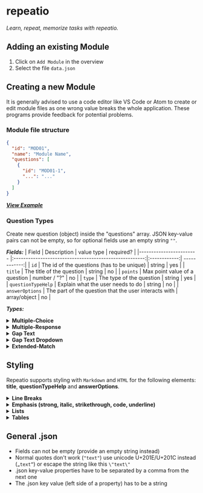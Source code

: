 # repeatio

_Learn, repeat, memorize tasks with repeatio._

## Adding an existing Module

1. Click on ```Add Module``` in the overview
2. Select the file ```data.json```

## Creating a new Module

It is generally advised to use a code editor like VS Code or Atom to create or edit module files as one wrong value breaks the whole application.
These programs provide feedback for potential problems.

### Module file structure

```json
{
  "id": "MOD01",
  "name": "Module Name",
  "questions": [
    {
      "id": "MOD01-1",
      "...": "..."
    }
  ]
}
```

**_[View Example](/public/data.json)_**

### Question Types

Create new question (object) inside the "questions" array.
JSON key-value pairs can not be empty, so for optional fields use an empty string `""`.

**_Fields:_**
| Field                   |                   Description                          | value type   |  required?   |
|------------------------ |:------------------------------------------------------:|:------------:| ------------:|
| ```id```                |  The id of the questions (has to be unique)            | string       |      yes     |
| ```title```             |  The title of the question                             | string       |      no      |
| ```points```            |  Max point value of a question                         | number / "?" |      no      |
| ```type```              |  The type of the question                              | string       |      yes     |
| ```questionTypeHelp```  |  Explain what the user needs to do                     | string       |      no      |
| ```answerOptions```     |  The part of the question that the user interacts with | array/object |      no      |

**_Types:_**

<details>
  <summary><b>Multiple-Choice</b></summary>

  <p>Multiple-Choice questions have <b>exactly one</b> correct answer and are characterized by a circle in front of each option.<p>

  <i><b>.json:</b></i>

  ```json
  {
    "id": "MOD01-1",
    "title": "This question is of the type Multiple-Choice. Exactly _**one**_ correct answer must be selected. A circle in front of each option can help to identify this kind of question. How many options can be correct?",
    "points": 5,
    "type": "multiple-choice",
    "questionTypeHelp": "Please choose the correct answer.",
    "answerOptions": [
      {
        "id": "option-0",
        "text": "All options can be correct",
        "isCorrect": false
      },
      {
        "id": "option-1",
        "text": "One or more options can be correct",
        "isCorrect": false
      },
      {
        "id": "option-2",
        "text": "No option can be correct",
        "isCorrect": false
      },
      {
        "id": "option-3",
        "text": "Exactly one option can be correct",
        "isCorrect": true
      }
    ]
  }
  ```

</details>

<details>
  <summary><b>Multiple-Response</b></summary>

  <p>Multiple-Response questions can have <b>multiple</b> correct answers and are characterized by a square in front of each option.<p>

  <b><i>.json:</i></b>

  ```json
  {
    "id": "MOD01-2",
    "title": "Multiple Response questions have _**at least one**_ correct answer. This type of question is represented by a square in front of each option. <br /> Please note that _**all**_ correct options must be selected, otherwise there will be no points awarded.<br /> How many options can be correct?",
    "points": 5,
    "type": "multiple-response",
    "questionTypeHelp": "Please choose the correct answer(s).",
    "answerOptions": [
      {
        "id": "option-0",
        "text": "All options can be correct",
        "isCorrect": true
      },
      {
        "id": "option-1",
        "text": "One or more options can be correct",
        "isCorrect": true
      },
      {
        "id": "option-2",
        "text": "No option can be correct",
        "isCorrect": false
      },
      {
        "id": "option-3",
        "text": "One option can be correct",
        "isCorrect": true
      },
      {
        "id": "option-4",
        "text": "This question type is identical with Multiple-Choice questions",
        "isCorrect": false
      },
      {
        "id": "option-5",
        "text": "Half points can be awarded if 50% of the options are correct",
        "isCorrect": false
      }
    ]
  }
  ```

</details>

<details>
  <summary><b>Gap Text</b></summary>

  <p>Gap Text questions require the user to fill in the missing words. A gap is created by a square bracket.<p>

  <b><i>.json:</i></b>

  ```json
  {
    "id": "MOD-3",
    "title": "This is a question of the type gap text. Each gap has to be filled with the correct word.<br /> Please note that spelling mistakes are _**not tolerated**_ but partial points are awarded for a correct gap.<br /> If different words are correct for one gap, you only need to input one but the correction will show all separated by a semicolon (;). The following text has three gaps that have to be filled.",
    "points": 5,
    "type": "gap-text",
    "questionTypeHelp": "Fill in the blanks.",
    "answerOptions": {
      "text": "A gap text question can have multiple []. A [] separates the correct words for one gap. When answering a question the user has to use the correct spelling because spelling mistakes are [] tolerated.",
      "correctGapValues": [
        [
          "gaps"
        ],
        [
          "semicolon",
          ";"
        ],
        [
          "not"
        ]
      ]
    }
  }
  ```

</details>

<details>
  <summary><b>Gap Text Dropdown</b></summary>

  <p>The question type Gap Text Dropdown requires the user to select the correct answer for a gap from a dropdown list. A gap is created by a square bracket.<p>

  <b><i>.json:</i></b>

  ```json
  {
    "id": "MOD01-4",
    "title": "This is a question of the type gap text with preselected values for each gap. Each gap is rated independently, meaning that part points are possible. Choose the correct values for each gap in the following text.",
    "points": 5,
    "type": "gap-text-dropdown",
    "questionTypeHelp": "Fill in the blanks with the **correct** Values!",
    "answerOptions": {
      "text": "Possible values for each gap can be selected from a []-list. If the user answers 50% of the gaps correctly, he will be awarded [] of the points.",
      "dropdowns": [
        {
          "id": "select-0",
          "options": [
            "Dropdown",
            "Pickup",
            "empty"
          ],
          "correct": "Dropdown"
        },
        {
          "id": "select-1",
          "options": [
            "0%",
            "25%",
            "50%",
            "75%",
            "100%"
          ],
          "correct": "50%"
        }
      ]
    }
  }
  ```

</details>

<details>
  <summary><b>Extended-Match</b></summary>

  <p>Connect the dots with the extended-match question type.<p>

  <b><i>.json:</i></b>

  ```json
  {
    "id": "MOD01-5",
    "title": "This is a question of the type Extended Match. The values of the left side have to be connected to the values of the right side but not all values have to be connected. A value can be selected by clicking on the circle. Dragging is currently not supported.<br /> Please note that _**all**_ correct options must be connected, otherwise there will be no points awarded. Please connect the following values.",
    "points": 5,
    "type": "extended-match",
    "questionTypeHelp": "Connect the dots.",
    "answerOptions": {
      "leftSide": [
        {
          "id": "left-0",
          "text": "Hello"
        },
        {
          "id": "left-1",
          "text": "7+4"
        }
      ],
      "rightSide": [
        {
          "id": "right-0",
          "text": "World"
        },
        {
          "id": "right-1",
          "text": "20"
        },
        {
          "id": "right-2",
          "text": "11"
        }
      ],
      "correctMatches": [
        {
          "left": "left-0",
          "right": "right-0"
        },
        {
          "left": "left-1",
          "right": "right-2"
        }
      ]
    }
  }
  ```

</details>

## Styling

Repeatio supports styling with `Markdown` and `HTML` for the following elements: **title**, **questionTypeHelp** and **answerOptions**.

<details>
  <summary><b>Line Breaks</b></summary>
  
  <p>Line breaks are significantly easier to use in html.</p>

  <table>
    <tr>
      <th>Type</th>
      <th>Markdown</th>
      <th>HTML</th>
      <th>Result</th>
    </tr>
    <tr>
      <td>Single line break</td>
      <td>Top Text <code>\n\n</code> New line</td>
      <td>Top Text <code>&lt;br /&gt;</code> New line</td>
      <td>Top Text <br />New line</td>
    </tr>
    <tr>
      <td>Multiple line break</td>
      <td>This text is broken into <code>\n\n &ampnbsp;&ampnbsp; \n\n</code> multiple lines </td>
      <td>This text is broken into <code>&lt;br /&gt;</code><code>&lt;br /&gt;</code>multiple lines</td>
      <td>This text is broken into <br /> <br /> multiple lines</td>
    </tr>
  </table>
</details>

<details>
  <summary><b>Emphasis (strong, italic, strikethrough, code, underline)</b></summary>

  <table>
    <tr>
      <th>Type</th>
      <th>Markdown</th>
      <th>HTML</th>
      <th>Result</th>
    </tr>
    <tr>
      <td>strong</td>
      <td><code>**text**</code></td>
      <td><code>&lt;b&gt;text&lt;/b&gt;</code></td>
      <td><b>text</b></td>
    </tr>
    <tr>
      <td>italic</td>
      <td><code>*text*</code> or <code>_text_</code></td>
      <td><code>&lt;i&gt;text&lt;/i&gt;</code></td>
      <td><i>text</i></td>
    </tr>
    <tr>
      <td>strong and italic</td>
      <td><code>**_text_**</code></td>
      <td><code>&lt;b&gt;&lt;i&gt;text&lt;/i&gt;&lt;/b&gt;</code></td>
      <td><b><i>text</i></b></td>
    </tr>
    <tr>
      <td>strikethrough</td>
      <td><code>~~text~~</code></td>
      <td><code>&lt;s&gt;text&lt;/s&gt;</code></td>
      <td><s>text</s></td>
    </tr>
    <tr>
      <td>code</td>
      <td><code>`text`</code></td>
      <td><code>&lt;code&gt;text&lt;/code&gt;</code></td>
      <td><code>text</code></td>
    </tr>
    <tr>
      <td>underline</td>
      <td></td>
      <td><code>&lt;u&gt;text&lt;/u&gt;</code></td>
      <td><u>text</u></td>
    </tr>
  </table>
</details>

<details>
  <summary><b>Lists</b></summary>

  <p>For a better readability the html lists in this example use line breaks. Remember that json doesn't allow line breaks, so everything needs to be in one line.</p>

  <table>
    <tr>
      <th>Type</th>
      <th>Markdown</th>
      <th>HTML</th>
      <th>Result</th>
    </tr>
    <tr>
      <td>Unordered List</td>
      <td><code>some text...\n - First unordered item\n - Another item\n - Last item\n\n</code><sup><a href="#footnote-html-1">[1]</a></sup></td>
      <td>

```html
some text...
<ul>
  <li>First unordered item</li>
  <li>Another item</li>
  <li>Last item</li>
</ul>
```

  </td>
      <td>
        <p>some text...</p>
        <ul>
          <li>First unordered list item</li>
          <li>Another item</li>
          <li>Last item</li>
        </ul>
      </td>
    </tr>
    <tr>
      <td>Ordered List</td>
      <td><code>some text...\n 1. First ordered item\n 2. Another item\n 3. Last item\n\n</code><sup><a href="#footnote-html-2">[2]</a></sup></td>
      <td>

```html
some text...
<ol>
  <li>First ordered list item</li>
  <li>Another item</li>
  <li>Last item</li>
</ol>
```

  </td>
      <td>
        <p>some text...</p>
        <ol>
          <li>First ordered list item</li>
          <li>Another item</li>
          <li>Last item</li>
        </ol>
      </td>  
    </tr>
  </table>
  <p id="footnote-html-1">[1]: Unordered list can use asterisks (<code>*</code>), minuses (<code>-</code>) or pluses (<code>+</code>). Don't forget the <code>\n</code> after each list item (+before the list) and <code>/n/n</code> to exit the list if there is any content after it!</p>
  <p id="footnote-html-2">[2]: Actual numbers don't matter, just that it's a number. Don't forget the <code>\n</code> after each list item (+before the list) and <code>/n/n</code> to exit the list if there is any content after it!</p>

</details>

<details>
  <summary><b>Tables</b></summary>

  <p>For a better readability the html table in this example use line breaks. Remember that json doesn't allow line breaks, so everything needs to be in one line.</p>

  <table>
    <tr>
      <th>Type</th>
      <th>Markdown</th>
      <th>HTML</th>
      <th>Result</th>
    </tr>
    <tr>
      <td>Table</td>
      <td><pre>some text...\n
| Heading 1 | Heading 2 |\n
| --------- | ----------- |\n
| Item 1    | Item 2 |\n
| Item 3    | Item 4 |\n\n </pre>
      <sup>
        <a href="#footnote-html-3">[3]</a>
        </sup>
      </td>
      <td>

```html
some text...
<table>
  <tr>
    <th>Heading 1</th>
    <th>Heading 2</th>
  </tr>
  <tr>
    <td>Item 1</td>
    <td>Item 2</td>
  </tr>
  <tr>
    <td>Item 3</td>
    <td>Item 4</td>
  </tr>
</table>
```

</td>
      <!-- Result -->
      <td>
        <p>some text...</p>
        <table>
          <tr>
            <th>Heading 1</th>
            <th>Heading 2</th>
          </tr>
          <tr>
            <td>Item 1</td>
            <td>Item 2</td>
          </tr>
          <tr>
            <td>Item 3</td>
            <td>Item 4</td>
          </tr>
        </table>
      </td>
    </tr>
  </table>
  <span id="footnote-html-3">[3]: Use the following syntax to align items in a markdown table (below the heading):
  <ul>
  <li><i>left</i> (<code>| :------- |</code>) is optional as it is identical to <code>| ------- |</code> </li><li><i>center</i> (<code>| :-------: |</code>)</li><li><i>right</i> (<code>| -------: |</code>)</li>
  </ul>
  </span>

</details>

## General .json

- Fields can not be empty (provide an empty string instead)
- Normal quotes don't work (`"text"`) use unicode U+201E/U+201C instead (`„text“`) or escape the string like this `\"text\"`
- .json key-value properties have to be separated by a comma from the next one
- The .json key value (left side of a property) has to be a string
